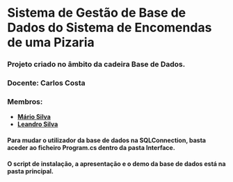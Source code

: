 # Sistema de Gestão de Base de Dados do Sistema de Encomendas de uma Pizaria
### Projeto criado no âmbito da cadeira Base de Dados.
### Docente: Carlos Costa
### Membros:
 - **[Mário Silva](https://github.com/MarioCSilva)**
 - **[Leandro Silva](https://github.com/leand12)**
#### Para mudar o utilizador da base de dados na SQLConnection, basta aceder ao ficheiro Program.cs dentro da pasta Interface.
#### O script de instalação, a apresentação e o demo da base de dados está na pasta principal.
